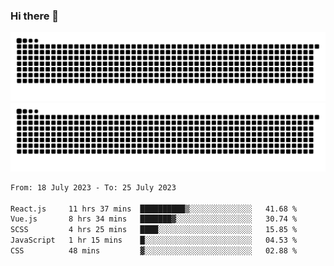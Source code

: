 ### Hi there 👋

![GitHub Snake Light](https://raw.githubusercontent.com/jichangee/jichangee/output/github-snake.svg#gh-light-mode-only)
![GitHub Snake dark](https://raw.githubusercontent.com/jichangee/jichangee/output/github-snake-dark.svg#gh-dark-mode-only)

<!--START_SECTION:waka-->

```txt
From: 18 July 2023 - To: 25 July 2023

React.js     11 hrs 37 mins  ██████████▒░░░░░░░░░░░░░░   41.68 %
Vue.js       8 hrs 34 mins   ███████▓░░░░░░░░░░░░░░░░░   30.74 %
SCSS         4 hrs 25 mins   ████░░░░░░░░░░░░░░░░░░░░░   15.85 %
JavaScript   1 hr 15 mins    █░░░░░░░░░░░░░░░░░░░░░░░░   04.53 %
CSS          48 mins         ▓░░░░░░░░░░░░░░░░░░░░░░░░   02.88 %
```

<!--END_SECTION:waka-->

<!--
![GitHub Snake Light](github-snake.svg#gh-light-mode-only)
![GitHub Snake dark](github-snake-dark.svg#gh-dark-mode-only)
-->

<!--
**jichangee/jichangee** is a ✨ _special_ ✨ repository because its `README.md` (this file) appears on your GitHub profile.

Here are some ideas to get you started:

- 🔭 I’m currently working on ...
- 🌱 I’m currently learning ...
- 👯 I’m looking to collaborate on ...
- 🤔 I’m looking for help with ...
- 💬 Ask me about ...
- 📫 How to reach me: ...
- 😄 Pronouns: ...
- ⚡ Fun fact: ...
-->

